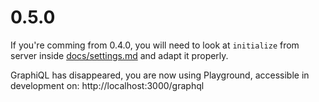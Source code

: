 # 0.5.0

If you're comming from 0.4.0, you will need to look at `initialize` from server inside [docs/settings.md](docs/settings.md) and adapt it properly.

GraphiQL has disappeared, you are now using Playground, accessible in development on:
http://localhost:3000/graphql
